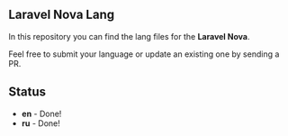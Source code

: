 ## Laravel Nova Lang

In this repository you can find the lang files for the **Laravel Nova**.

Feel free to submit your language or update an existing one by sending a PR.

## Status 
- **en** - Done!
- **ru** - Done!
